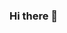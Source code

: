 ### Hi there 👋

<!--
**domasherpa1/domasherpa1** is a ✨ _special_ ✨ repository because its `README.md` (this file) appears on your GitHub profile.

Here are some ideas to get you started:

- 🔭 I’m currently working on becoming a SOC Analyst
- 🌱 I’m currently learning Python programming and CySA
- 👯 I’m looking to collaborate on vulnerability assesment projects, malware analysis
- 🤔 I’m looking for help with IT security system.
- 💬 Ask me about securing and configuring the network security, analyzing malware, and SIEM
- 📫 How to reach me: domasherpa1@gmail.com
- 😄 Pronouns: she/Her
- ⚡ Fun fact: I am a SHERPA, not a brand but actual sherpa(People from himalayas)
-->
